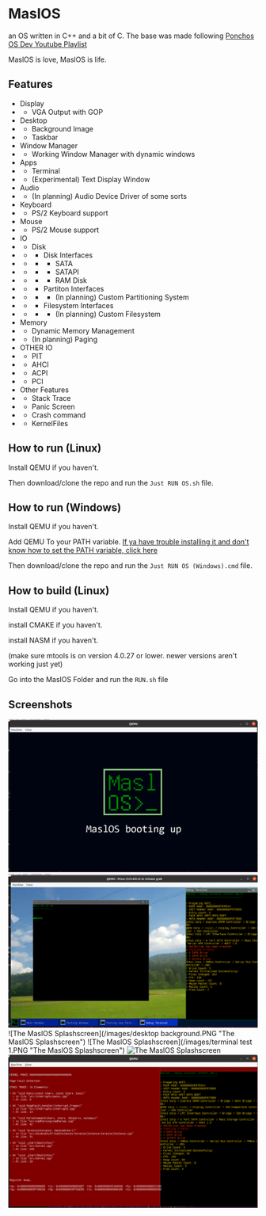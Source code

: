 # MaslOS
an OS written in C++ and a bit of C.
The base was made following [Ponchos OS Dev Youtube Playlist](https://www.youtube.com/playlist?list=PLxN4E629pPnJxCQCLy7E0SQY_zuumOVyZ)


MaslOS is love, MaslOS is life.



## Features
* Display
* * VGA Output with GOP
* Desktop
* * Background Image
* * Taskbar
* Window Manager
* * Working Window Manager with dynamic windows
* Apps
* * Terminal
* * (Experimental) Text Display Window
* Audio
* * (In planning) Audio Device Driver of some sorts
* Keyboard
* * PS/2 Keyboard support
* Mouse
* * PS/2 Mouse support
* IO
* * Disk
* * * Disk Interfaces
* * * * SATA
* * * * SATAPI
* * * * RAM Disk
* * * Partiton Interfaces
* * * * (In planning) Custom Partitioning System
* * * Filesystem Interfaces
* * * * (In planning) Custom Filesystem
* Memory
* * Dynamic Memory Management
* * (In planning) Paging
* OTHER IO
* * PIT
* * AHCI
* * ACPI
* * PCI
* Other Features
* * Stack Trace
* * Panic Screen
* * Crash command
* * KernelFiles


## How to run (Linux)
Install QEMU if you haven't.

Then download/clone the repo and run the `Just RUN OS.sh` file.





## How to run (Windows)
Install QEMU if you haven't.

Add QEMU To your PATH variable. [If ya have trouble installing it and don't know how to set the PATH variable, click here](https://linuxhint.com/qemu-windows/)

Then download/clone the repo and run the `Just RUN OS (Windows).cmd` file.





## How to build (Linux)
Install QEMU if you haven't.

install CMAKE if you haven't.

install NASM if you haven't.

(make sure mtools is on version 4.0.27 or lower. newer versions aren't working just yet)


Go into the MaslOS Folder and run the `RUN.sh` file



## Screenshots

![The MaslOS Splashscreen](/images/boot.PNG "The MaslOS Splashscreen")
![The MaslOS Splashscreen](/images/desktop.PNG "The MaslOS Splashscreen")
![The MaslOS Splashscreen](/images/desktop background.PNG "The MaslOS Splashscreen")
![The MaslOS Splashscreen](/images/terminal test 1.PNG "The MaslOS Splashscreen")
![The MaslOS Splashscreen](/images/yay.PNG "The MaslOS Splashscreen")
![The MaslOS Splashscreen](/images/crash.PNG "The MaslOS Splashscreen")
